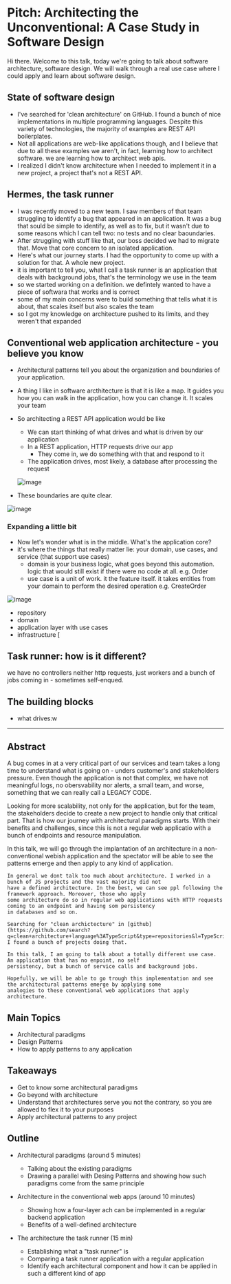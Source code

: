 # Pitch: Architecting the Unconventional: A Case Study in Software Design

Hi there. Welcome to this talk, today we're going to talk about software architecture, software design. We will walk
through a real use case where I could apply and learn about software design.

## State of software design

- I've searched for 'clean architecture' on GitHub. I found a bunch of nice implementations in multiple programming languages. Despite this variety of technologies, the majority of examples are REST API boilerplates.
- Not all applications are web-like applications though, and I believe that due to all these examples we aren't, in fact, learning how to architect software. we are learning how to architect web apis.
- I realized I didn't know architecture when I needed to implement it in a new project, a project that's not a REST API.

## Hermes, the task runner

- I was recently moved to a new team. I saw members of that team struggling to identify a bug that appeared in an application. It was a bug that sould be simple to identify, as well as to fix, but it wasn't due to some reasons which I can tell two: no tests and no clear baoundaries.
- After struggling with stuff like that, our boss decided we had to migrate that. Move that core concern to an isolated application.
- Here's what our journey starts. I had the opportunity to come up with a solution for that. A whole new project.
- it is important to tell you, what I call a task runner is an application that deals with background jobs, that's the terminology we use in the team
- so we started working on a definition. we defintely wanted to have a piece of softwara that works and is correct
- some of my main concerns were to build something that tells what it is about, that scales itself but also scales the team
- so I got my knowledge on architecture pushed to its limits, and they weren't that expanded

## Conventional web application architecture - you believe you know

- Architectural patterns tell you about the organization and boundaries of your application.
- A thing I like in software arcthitecture is that it is like a map. It guides you how you can walk in the application, how you can change it. It scales your team
- So architecting a REST API application would be like
  - We can start thinking of what drives and what is driven by our application
  - In a REST application, HTTP requests drive our app
    - They come in, we do something with that and respond to it
  - The application drives, most likely, a database after processing the request

  ![image](https://github.com/codesilva/codesilva.github.io/assets/15680379/5c26daee-e388-41d9-a195-fb7505b5e8fb)  

- These boundaries are quite clear.

![image](https://github.com/codesilva/codesilva.github.io/assets/15680379/9765d5a0-00e9-4f3b-9e12-612c56bbf703)

### Expanding a little bit

- Now let's wonder what is in the middle. What's the application core?
- it's where the things that really matter lie: your domain, use cases, and service (that support use cases)
  - domain is your business logic, what goes beyond this automation. logic that would still exist if there were no code at all. e.g. Order
  - use case is a unit of work. it the feature itself. it takes entities from your domain to perform the desired operation e.g. CreateOrder


![image](https://github.com/codesilva/codesilva.github.io/assets/15680379/eecbfe3b-170f-4cd9-ad2c-5b01972df74a)



- repository
- domain
- application layer with use cases
- infrastructure
[
## Task runner: how is it different?

we have no controllers neither http requests, just workers and a bunch of jobs coming in - sometimes self-enqued.

## The building blocks

- what drives:w

---
## Abstract

A bug comes in at a very critical part of our services and team takes a long time to understand what is going on - unders customer's and stakeholders pressure.
Even though the application is not that complex, we have not meaningful logs, no obersvability nor alerts, a small team, and
worse, something that we can really call a LEGACY CODE.

Looking for more scalability, not only for the application, but for the team, the stakeholders decide to create a new
project to handle only that critical part. That is how our journey with architectural paradigms starts. With their
benefits and challenges, since this is not a regular web applicatio with a bunch of endpoints and resource manipulation.

In this talk, we will go through the implantation of an architecture in a non-conventional webish application and the
spectator will be able to see the patterns emerge and then apply to any kind of application.

```
In general we dont talk too much about architecture. I worked in a bunch of JS projects and the vast majority did not
have a defined architecture. In the best, we can see ppl following the framework approach. Moreover, those who apply
some architecture do so in regular web applications with HTTP requests coming to an endpoint and having som persistency
in databases and so on.

Searching for "clean archictecture" in [github](https://github.com/search?q=clean+architecture+language%3ATypeScript&type=repositories&l=TypeScript&p=2) I found a bunch of projects doing that.

In this talk, I am going to talk about a totally different use case. An application that has no enpoint, no self
persistency, but a bunch of service calls and background jobs.

Hopefully, we will be able to go trough this implementation and see the architectural patterns emerge by applying some
analogies to these conventional web applications that apply architecture.
```

## Main Topics

- Architectural paradigms
- Design Patterns
- How to apply patterns to any application
  
## Takeaways

- Get to know some architectural paradigms
- Go beyond with architecture
- Understand that architectures serve you not the contrary, so you are allowed to flex it to your purposes
- Apply architectural patterns to any project

## Outline

- Architectural paradigms (around 5 minutes)
    - Talking about the existing paradigms
    - Drawing a parallel with Desing Patterns and showing how such paradigms come from the same principle

- Architecture in the conventional web apps (around 10 minutes)
    - Showing how a four-layer ach can be implemented in a regular backend application
    - Benefits of a well-defined architecture

- The architecture the task runner (15 min)
    - Establishing what a "task runner" is
    - Comparing a task runner application with a regular application
    - Identify each architectural component and how it can be applied in such a different kind of app
